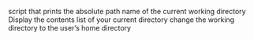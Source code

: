 script that prints the absolute path name of the current working directory
Display the contents list of your current directory
change the working directory to the user’s home directory
